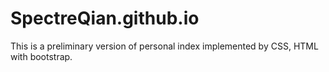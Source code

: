 # SpectreQian.github.io
This is a preliminary version of personal index implemented by CSS, HTML with bootstrap.
